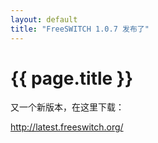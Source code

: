 ```yaml
---
layout: default
title: "FreeSWITCH 1.0.7 发布了"
---
```


# {{ page.title }}

又一个新版本，在这里下载：

<http://latest.freeswitch.org/>
